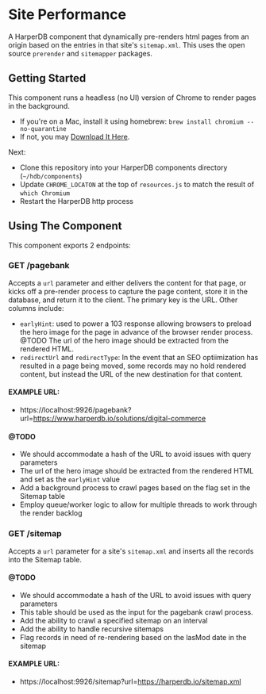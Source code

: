 # Site Performance

A HarperDB component that dynamically pre-renders html pages from an origin based on the entries in that site's `sitemap.xml`. This uses the open source `prerender` and `sitemapper` packages.

## Getting Started

This component runs a headless (no UI) version of Chrome to render pages in the background.

- If you're on a Mac, install it using homebrew: `brew install chromium --no-quarantine`
- If not, you may [Download It Here](https://www.chromium.org/getting-involved/download-chromium/).

Next:

- Clone this repository into your HarperDB components directory (`~/hdb/components`)
- Update `CHROME_LOCATON` at the top of `resources.js` to match the result of `which Chromium`
- Restart the HarperDB http process

## Using The Component

This component exports 2 endpoints:

### GET /pagebank

Accepts a `url` parameter and either delivers the content for that page, or kicks off a pre-render process to capture the page content, store it in the database, and return it to the client. The primary key is the URL. Other columns include:

- `earlyHint`: used to power a 103 response allowing browsers to preload the hero image for the page in advance of the browser render process. @TODO The url of the hero image should be extracted from the rendered HTML.
- `redirectUrl` and `redirectType`: In the event that an SEO optiimization has resulted in a page being moved, some records may no hold rendered content, but instead the URL of the new destination for that content.

#### EXAMPLE URL:

- https://localhost:9926/pagebank?url=https://www.harperdb.io/solutions/digital-commerce

#### @TODO
- We should accommodate a hash of the URL to avoid issues with query parameters
- The url of the hero image should be extracted from the rendered HTML and set as the `earlyHint` value
- Add a background process to crawl pages based on the flag set in the Sitemap table
- Employ queue/worker logic to allow for multiple threads to work through the render backlog

### GET /sitemap

Accepts a `url` parameter for a site's `sitemap.xml` and inserts all the records into the Sitemap table. 

#### @TODO
- We should accommodate a hash of the URL to avoid issues with query parameters
- This table should be used as the input for the pagebank crawl process.
- Add the ability to crawl a specified sitemap on an interval
- Add the ability to handle recursive sitemaps
- Flag records in need of re-rendering based on the lasMod date in the sitemap

#### EXAMPLE URL:

- https://localhost:9926/sitemap?url=https://harperdb.io/sitemap.xml
